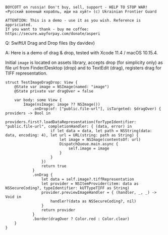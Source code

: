 ```
BOYCOTT on russia! Don't buy, sell, support - HELP TO STOP WAR!
«Русский военный корабль, иди на хуй!» (c) Ukrainian Frontier Guard

ATTENTION: This is a demo - use it as you wish. Reference is appriciated.
If you want to thank - buy me coffee: https://secure.wayforpay.com/donate/asperi
```

Q: SwiftUI Drag and Drop files (by davidev)

A: Here is a demo of drag & drop, tested with Xcode 11.4 / macOS 10.15.4. 

Initial `image` is located on assets library, accepts drop (for simplicity only) as file url from Finder/Desktop (drop) and to TextEdit (drag), registers drag for TIFF representation.

    struct TestImageDragDrop: View {
        @State var image = NSImage(named: "image")
        @State private var dragOver = false

        var body: some View {
            Image(nsImage: image ?? NSImage())
                .onDrop(of: ["public.file-url"], isTargeted: $dragOver) { providers -> Bool in
                    providers.first?.loadDataRepresentation(forTypeIdentifier: "public.file-url", completionHandler: { (data, error) in
                        if let data = data, let path = NSString(data: data, encoding: 4), let url = URL(string: path as String) {
                            let image = NSImage(contentsOf: url)
                            DispatchQueue.main.async {
                                self.image = image
                            }
                        }
                    })
                    return true
                }
                .onDrag {
                    let data = self.image?.tiffRepresentation
                    let provider = NSItemProvider(item: data as NSSecureCoding?, typeIdentifier: kUTTypeTIFF as String)
                    provider.previewImageHandler = { (handler, _, _) -> Void in
                        handler?(data as NSSecureCoding?, nil)
                    }
                    return provider
                }
                .border(dragOver ? Color.red : Color.clear)
        }
    }

